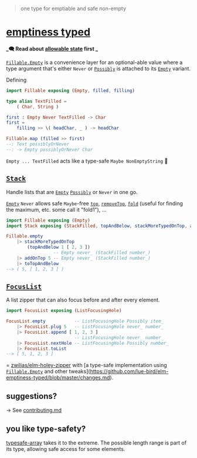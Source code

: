 > one type for emptiable and safe non-empty

# [emptiness typed](https://package.elm-lang.org/packages/lue-bird/elm-emptiness-typed/latest/)

**_🗨️ Read about [allowable state](https://package.elm-lang.org/packages/lue-bird/elm-allowable-state/latest/) first _**

[`Fillable.Empty`](Fillable#Empty) is a convenience layer for an optional-able value
where a type argument that's either `Never` or [`Possibly`](https://dark.elm.dmy.fr/packages/lue-bird/elm-allowable-state/latest/Possibly)
is attached to its [`Empty`](Fillable#Empty) variant.

Defining
```elm
import Fillable exposing (Empty, filled, filling)

type alias TextFilled =
    ( Char, String )

first : Empty Never TextFilled -> Char
first =
    filling >> \( headChar, _ ) -> headChar

Fillable.map (filled >> first)
--: Text possiblyOrNever 
--: -> Empty possiblyOrNever Char
```

`Empty ... TextFilled` acts like a type-safe `Maybe NonEmptyString` 🌿

## [`Stack`](Stack)

Handle lists that are [`Empty`](Fillable#Empty) [`Possibly`](https://dark.elm.dmy.fr/packages/lue-bird/elm-allowable-state/latest/Possibly) or `Never` in one go.

[`Empty`](Fillable#Empty) `Never` <some stack type> allows safe `Maybe`-free [`top`](Stack#top), [`removeTop`](Stack#removeTop), [`fold`](Stack#fold) (useful for finding the maximum, etc. some call it "fold1"), ...

```elm
import Fillable exposing (Empty)
import Stack exposing (StackFilled, topAndBelow, stackMoreTypedOnTop, addOnTop, toTopAndBelow)

Fillable.empty
    |> stackMoreTypedOnTop
        (topAndBelow 1 [ 2, 3 ])
                  -- Empty never_ (StackFilled number_)
    |> addOnTop 5 -- Empty never_ (StackFilled number_)
    |> toTopAndBelow
--> ( 5, [ 1, 2, 3 ] )
```

## [`FocusList`](FocusList)

A list zipper that can also focus before and after every element.

```elm
import FocusList exposing (ListFocusingHole)

FocusList.empty           -- ListFocusingHole Possibly item_
    |> FocusList.plug 5   -- ListFocusingHole never_ number_
    |> FocusList.append [ 1, 2, 3 ]
                          -- ListFocusingHole never_ number_
    |> FocusList.nextHole -- ListFocusingHole Possibly number_
    |> FocusList.toList
--> [ 5, 1, 2, 3 ]
```

= [zwilias/elm-holey-zipper](https://package.elm-lang.org/packages/zwilias/elm-holey-zipper/latest) with [a type-safe implementation using [`Fillable.Empty`](Fillable#Empty) and other tweaks](https://github.com/lue-bird/elm-emptiness-typed/blob/master/changes.md).

## suggestions?

→ See [contributing.md](https://github.com/lue-bird/elm-emptiness-typed/blob/master/contributing.md)

## you like type-safety?

[typesafe-array](https://dark.elm.dmy.fr/packages/lue-bird/elm-typesafe-array/latest/) takes it to the extreme.
The possible length range is part of its type, allowing safe access for some elements.
